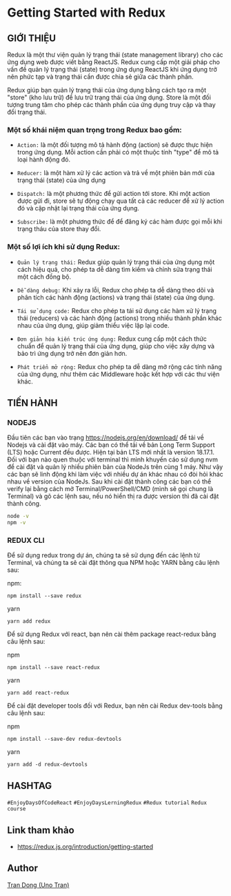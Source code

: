 # Getting Started with Redux

## GIỚI THIỆU

Redux là một thư viện quản lý trạng thái (state management library) cho các ứng dụng web được viết bằng ReactJS. Redux cung cấp một giải pháp cho vấn đề quản lý trạng thái (state) trong ứng dụng ReactJS khi ứng dụng trở nên phức tạp và trạng thái cần được chia sẻ giữa các thành phần.

Redux giúp bạn quản lý trạng thái của ứng dụng bằng cách tạo ra một "store" (kho lưu trữ) để lưu trữ trạng thái của ứng dụng. Store là một đối tượng trung tâm cho phép các thành phần của ứng dụng truy cập và thay đổi trạng thái.

### Một số khái niệm quan trọng trong Redux bao gồm:

- `Action:` là một đối tượng mô tả hành động (action) sẽ được thực hiện trong ứng dụng. Mỗi action cần phải có một thuộc tính "type" để mô tả loại hành động đó.

- `Reducer:` là một hàm xử lý các action và trả về một phiên bản mới của trạng thái (state) của ứng dụng

- `Dispatch:` là một phương thức để gửi action tới store. Khi một action được gửi đi, store sẽ tự động chạy qua tất cả các reducer để xử lý action đó và cập nhật lại trạng thái của ứng dụng.

- `Subscribe:` là một phương thức để để đăng ký các hàm được gọi mỗi khi trạng tháu của store thay đổi.

### Một số lợi ích khi sử dụng Redux:

- `Quản lý trạng thái:` Redux giúp quản lý trạng thái của ứng dụng một cách hiệu quả, cho phép ta dễ dàng tìm kiếm và chỉnh sửa trạng thái một cách đồng bộ.

- `Dễ dàng debug:` Khi xảy ra lỗi, Redux cho phép ta dễ dàng theo dõi và phân tích các hành động (actions) và trạng thái (state) của ứng dụng.

- `Tái sử dụng code:` Redux cho phép ta tái sử dụng các hàm xử lý trạng thái (reducers) và các hành động (actions) trong nhiều thành phần khác nhau của ứng dụng, giúp giảm thiểu việc lặp lại code.

- `Đơn giản hóa kiến trúc ứng dụng:` Redux cung cấp một cách thức chuẩn để quản lý trạng thái của ứng dụng, giúp cho việc xây dựng và bảo trì ứng dụng trở nên đơn giản hơn.

- `Phát triển mở rộng:` Redux cho phép ta dễ dàng mở rộng các tính năng của ứng dụng, như thêm các Middleware hoặc kết hợp với các thư viện khác.

## TIẾN HÀNH

### NODEJS

Đầu tiên các bạn vào trạng https://nodejs.org/en/download/ để tải về Nodejs và cài đặt vào máy. Các bạn có thể tải về bản Long Term Support (LTS) hoặc Current đều được. Hiện tại bản LTS mới nhất là version 18.17.1.
Đối với bạn nào quen thuộc với terminal thì mình khuyến cáo sử dụng nvm để cài đặt và quản lý nhiều phiên bản của NodeJs trên cùng 1 máy. Như vậy các bạn sẽ linh động khi làm việc với nhiều dự án khác nhau có đòi hỏi khác nhau về version của NodeJs.
Sau khi cài đặt thành công các bạn có thể verify lại bằng cách mở Terminal/PowerShell/CMD (mình sẽ gọi chung là Terminal) và gõ các lệnh sau, nếu nó hiển thị ra được version thì đã cài đặt thành công.

```bash
node -v
npm -v
```

### REDUX CLI

Để sử dụng redux trong dự án, chúng ta sẽ sử dụng đến các lệnh từ Terminal, và chúng ta sẽ cài đặt thông qua NPM hoặc YARN bằng câu lệnh sau:

npm:

`npm install --save redux`

yarn 

`yarn add redux`


Để sử dụng Redux với react, bạn nên cài thêm package react-redux bằng câu lệnh sau:

npm

`npm install --save react-redux`

yarn

`yarn add react-redux`

Để cài đặt developer tools đối với Redux, bạn nên cài Redux dev-tools bằng câu lệnh sau:

npm 

`npm install --save-dev redux-devtools`

yarn

`yarn add -d redux-devtools`

## HASHTAG

`#EnjoyDaysOfCodeReact` `#EnjoyDaysLerningRedux` `#Redux tutorial` `Redux course`

## Link tham khảo

- https://redux.js.org/introduction/getting-started

## Author

[Tran Dong (Uno Tran)](https://github.com/Trandong3010)
